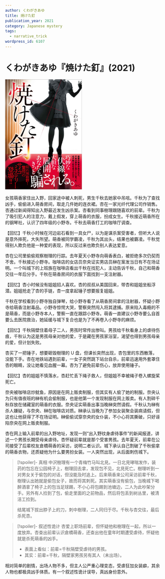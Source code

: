 ```yaml
---
author: くわがきあゆ
title: 焼けた釘
publication_year: 2021
category: Japanese mystery
tags:
  - narrative_trick
wordpress_id: 6107
---
```


# くわがきあゆ『焼けた釘』(2021)

<img src=images/2021_cover.jpg width=250/>

女孩萌香家住出入野，回家途中被人刺死，男生千秋去她家中吊唁。千秋为了查找凶手，偷偷进入萌香房间，取走几件她的连衣裙。杏在一家光纤代理公司作销售。杏通过新闻得知出入野最近发生凶杀案。杏看到同事樹理跟随喜欢的前辈。千秋为了吸引犯人的注意力，戴上假发，穿上萌香的衣服，扮成女生。千秋接近萌香所在的钢琴社，认识了四年级的小野寺。千秋去萌香打工的咖啡厅调查。

【回忆】千秋小时候在河边岩石看到一具女尸，以为是谋杀案受害者，但听大人说是意外摔死，大失所望。萌香被同学霸凌，千秋为其出头，结果也被霸凌。千秋觉得别人欺负他是一种爱的表现，所以反过来也欺负别人表达爱意。

杏在公司里偷偷观察樹理的行踪。去年夏天小野寺向萌香表白，被拒绝多次仍契而不舍。千秋接近小野寺。咖啡店的女店员奈央证实男店员榊在案发当日有不在场证明。一个叫城下的上班族在咖啡店看出千秋在找犯人，主动告诉千秋，自己和萌香交往一年后分手。千秋在萌香房间的衣服下面找到一支注射器。

【回忆】杏小时候没有姐姐招人喜欢。杏的叔叔从美国回来，带杏和姐姐坐船浮潜。姐姐抢走了杏的手链，杏一度拿起锤子想要报复姐姐。

千秋在学校看到小野寺独自弹琴，给小野寺看了从萌香房间拿的注射器，怀疑小野寺给萌香注射毒品。小野寺惊愕大哭，警察突然闯入将其逮捕。原来陷入毒瘾的不是萌香，而是小野寺本人，警察一直在跟踪小野寺。萌香一直建议小野寺要么自首要么去医院救治，她延缓与城下复合也是为了不再卷入小野寺的麻烦。

【回忆】千秋隔壁住着母子二人，男孩时常传出惨叫。男孩给千秋看身上的虐待伤痕，千秋认为这是男孩母亲对他的爱，于是藏在男孩家浴室，渴望也得到男孩母亲的爱，但计划失败。

杏买了一把锤子，想要砸毁樹理的 U 盘，但课长突然出现，杏包里的东西散落，没能下手。杏在地铁站遇到前辈，一女子突然跳下站台自杀，前辈迅速用外套罩住杏的眼睛，没让她看见血腥一幕。杏为了避免前辈伤心，放弃使用锤子。

【回忆】杏的姐姐不慎落水，杏赶忙丢下绳子救人，但姐姐不幸被绳子卷入螺旋桨死亡。

奈央被咖啡店炒鱿鱼，原因是在网上贩卖制服，但其实有人偷了她的制服。奈央认为只有值夜班的榊有机会偷制服，也是他第一个发现制服在网上贩卖。有人割碎千秋存放在储藏室的萌香的衣服。奈央证实萌香出事当晚榊突然请假。千秋认为榊有杀人嫌疑，与奈央、榊在咖啡店对质。榊承认当晚为了参加女装聚会装病请假，但这也让他获得了不在场证明。榊偷偷试穿奈央的女仆装，不小心将其撕破，只好诬陷奈央在网上贩卖制服。

杏在网上输入前辈的出入野地址，发现一则“出入野纹身虐待事件”的新闻报道，讲述一个男孩长期受母亲虐待。杏怀疑前辈就是那个受害男孩。去年夏天，前辈在公司接受了后辈校友倉橋萌香的采访，说明二者认识。城下承认自己割破了千秋偷拿的萌香衣物，还质疑他为什么要男扮女装。一人突然出现，从后面刺伤城下。

> [!spoiler]- 真相
> 中沢樹理有一个青梅竹马叫北見。一日北見哮喘发作，装药的包忘在公园椅子上，樹理回去拿，发现包不见，北見死亡。樹理听到一对男女关于偷包的对话，但没能及时追上。后来萌香来公司采访前辈千秋，樹理认出她就是偷包女子，故而将其刺死。其实萌香没有偷包，当晚城下喝醉酒拿了椅子上的包当足球踢，不小心将包踢到池塘边，二人为此吵架分手。另外有人捡到了包，偷走里面的之前物品，然后将包丢到树丛里，被清洁工捡到。
> 
> 结尾城下拔出脖子上的刀，刺中樹理，二人同归于尽。千秋与杏交往，最后杀死杏。

> [!spoiler]- 叙述性诡计
> 杏爱上职场前辈，但怀疑他和樹理在一起，所以一度放弃。杏查出前辈认识倉橋萌香，还查出他在童年时期遭受虐待，怀疑他就是杀死萌香的凶手。
> * 表面上看似：前辈=千秋隔壁受虐待的男孩。
> * 其实：前辈=千秋，隔壁家男孩另有其人（未出场）。

相对简单的剧情，出场人物不多，但主人公严重心理变态，受虐狂加女装癖，其余人物也都极具凶手体质。有一个叙述性诡计误导，真凶身份意外。